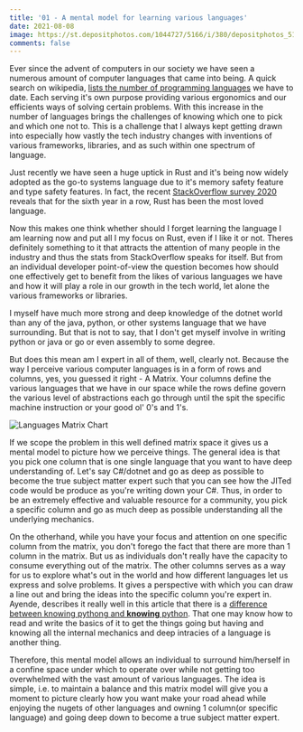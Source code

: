 ```yaml
---
title: '01 - A mental model for learning various languages'
date: 2021-08-08
image: https://st.depositphotos.com/1044727/5166/i/380/depositphotos_51668925-stock-photo-programing-languages.jpg 
comments: false
---
```


Ever since the advent of computers in our society we have seen a numerous amount of computer languages that came into being. A quick  search on wikipedia, [lists the number of programming languages](https://www.wikiwand.com/en/List_of_programming_languages) we have to date. Each serving it's own purpose providing various ergonomics and our efficients ways of solving certain problems. With this increase in the number of languages brings the challenges of knowing which one to pick and which one not to. This is a challenge that I always kept getting drawn into especially how vastly the tech industry changes with inventions of various frameworks, libraries, and as such within one spectrum of language.

Just recently we have seen a huge uptick in Rust and it's being now widely adopted as the go-to systems language due to it's memory safety feature and type safety features. In fact, the recent [StackOverflow survey 2020](https://insights.stackoverflow.com/survey/2020#technology-most-loved-dreaded-and-wanted-languages-loved) reveals that for the sixth year in a row, Rust has been the most loved language.

Now this makes one think whether should I forget learning the language I am learning now and put all I my focus on Rust, even if I like it or not. Theres definitely something to it that attracts the attention of many people in the industry and thus the stats from StackOverflow speaks for itself. But from an individual developer point-of-view the question becomes how should one effectively get to benefit from the likes of various languages we have and how it will play a role in our growth in the tech world, let alone the various frameworks or libraries. 

I myself have much more strong and deep knowledge of the dotnet world than any of the java, python, or other systems language that we have surrounding. But that is not to say, that I don't get myself involve in writing python or java or go or even assembly to some degree. 

But does this mean am I expert in all of them, well, clearly not. Because the way I perceive various computer languages is in a form of rows and columns, yes, you guessed it right - A Matrix. Your columns define the various languages that we have in our space while the rows define govern the various level of abstractions each go through until the spit the specific machine instruction or your good ol' 0's and 1's.

![Languages Matrix Chart](/images/1-lang-matrix.png)

If we scope the problem in this well defined matrix space it gives us a
mental model to picture how we perceive things. The general idea is that you pick one column that is one single language that you want to have deep understanding of. Let's say C#/dotnet and go as deep as possible to become the true subject matter expert such that you can see how the JITed code would be produce as you're writing down your C#. Thus, in order to be an extremely effective and valuable resource for a community, you pick a specific column and go as much deep as possible understanding all the underlying mechanics. 

On the otherhand, while you have your focus and attention on one specific column from the matrix, you don't forego the fact that there are more than 1 column in the matrix. But us as individuals don't really have the capacity to consume everything out of the matrix. The other columns serves as a way for us to explore what's out in the world and how different languages let us express and solve problems. It gives a perspective with which you can draw a line out and bring the ideas into the specific column you're expert in. Ayende, describes it really well in this article that there is a [difference between knowing pythong and **knowing** python](https://ayende.com/blog/191617-C/difference-between-knowing-python-and-knowing-python). That one may know how to read and write the basics of it to get the things going but having and knowing all the internal mechanics and deep intracies of a language is another thing. 

Therefore, this mental model allows an individual to surround him/herself in a confine space under which to operate over while not getting too overwhelmed with the vast amount of various languages. The idea is simple, i.e. to maintain a balance and this matrix model will give you a moment to picture clearly how you want make your road ahead while enjoying the nugets of other languages and owning 1 column(or specific language) and going deep down to become a true subject matter expert.
